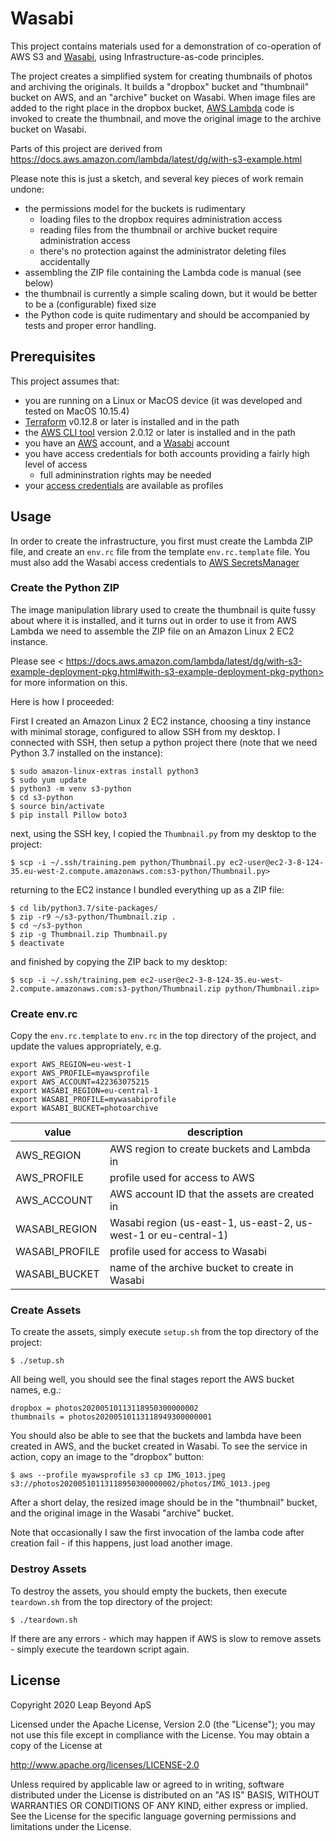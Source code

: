 # Wasabi
This project contains materials used for a demonstration of co-operation of AWS S3 and [Wasabi](https://wasabi.com/), using
Infrastructure-as-code principles.

The project creates a simplified system for creating thumbnails of photos and archiving the originals. It builds a "dropbox"
bucket and "thumbnail" bucket on AWS, and an "archive" bucket on Wasabi. When image files are added to the right place in the
dropbox bucket, [AWS Lambda](https://aws.amazon.com/lambda/) code is invoked to create the thumbnail, and move the original image to the archive bucket on Wasabi.

Parts of this project are derived from <https://docs.aws.amazon.com/lambda/latest/dg/with-s3-example.html>

Please note this is just a sketch, and several key pieces of work remain undone:

  - the permissions model for the buckets is rudimentary
    - loading files to the dropbox requires administration access
    - reading files from the thumbnail or archive bucket require administration access
    - there's no protection against the administrator deleting files accidentally
  - assembling the ZIP file containing the Lambda code is manual (see below)
  - the thumbnail is currently a simple scaling down, but it would be better to be a (configurable) fixed size
  - the Python code is quite rudimentary and should be accompanied by tests and proper error handling.

## Prerequisites
This project assumes that:

  - you are running on a Linux or MacOS device (it was developed and tested on MacOS 10.15.4)
  - [Terraform](https://www.terraform.io/) v0.12.8 or later is installed and in the path
  - the [AWS CLI tool](https://docs.aws.amazon.com/cli/index.html) version 2.0.12 or later is installed and in the path
  - you have an [AWS](https://aws.amazon.com/) account, and a [Wasabi](https://wasabi.com/) account
  - you have access credentials for both accounts providing a fairly high level of access
    - full admininstration rights may be needed
  - your [access credentials](https://docs.aws.amazon.com/cli/latest/userguide/cli-configure-files.html) are available as profiles

## Usage
In order to create the infrastructure, you first must create the Lambda ZIP file, and create an `env.rc` file from the template
`env.rc.template` file. You must also add the Wasabi access credentials to [AWS SecretsManager](https://aws.amazon.com/secrets-manager/)

### Create the Python ZIP
The image manipulation library used to create the thumbnail is quite fussy about where it is installed, and it turns out in order
to use it from AWS Lambda we need to assemble the ZIP file on an Amazon Linux 2 EC2 instance.

Please see <  https://docs.aws.amazon.com/lambda/latest/dg/with-s3-example-deployment-pkg.html#with-s3-example-deployment-pkg-python> for more information on this.

Here is how I proceeded:

First I created an Amazon Linux 2 EC2 instance, choosing a tiny instance with minimal storage, configured to allow SSH from my desktop. I connected with SSH, then setup a python project there (note that we need Python 3.7 installed on the instance):

```
$ sudo amazon-linux-extras install python3
$ sudo yum update
$ python3 -m venv s3-python
$ cd s3-python
$ source bin/activate
$ pip install Pillow boto3
```

next, using the SSH key, I copied the `Thumbnail.py` from my desktop to the project:

```
$ scp -i ~/.ssh/training.pem python/Thumbnail.py ec2-user@ec2-3-8-124-35.eu-west-2.compute.amazonaws.com:s3-python/Thumbnail.py>
```

returning to the EC2 instance I bundled everything up as a ZIP file:

```
$ cd lib/python3.7/site-packages/
$ zip -r9 ~/s3-python/Thumbnail.zip .
$ cd ~/s3-python
$ zip -g Thumbnail.zip Thumbnail.py
$ deactivate
```

and finished by copying the ZIP back to my desktop:

```
$ scp -i ~/.ssh/training.pem ec2-user@ec2-3-8-124-35.eu-west-2.compute.amazonaws.com:s3-python/Thumbnail.zip python/Thumbnail.zip>
```

### Create env.rc
Copy the `env.rc.template` to `env.rc` in the top directory of the project, and update the values appropriately, e.g.

```
export AWS_REGION=eu-west-1
export AWS_PROFILE=myawsprofile
export AWS_ACCOUNT=422363075215
export WASABI_REGION=eu-central-1
export WASABI_PROFILE=mywasabiprofile
export WASABI_BUCKET=photoarchive
```

| value          | description                                                     |
| -------------- | --------------------------------------------------------------- |
| AWS_REGION     | AWS region to create buckets and Lambda in                      |
| AWS_PROFILE    | profile used for access to AWS                                  |
| AWS_ACCOUNT    | AWS account ID that the assets are created in                   |
| WASABI_REGION  | Wasabi region (us-east-1, us-east-2, us-west-1 or eu-central-1) |
| WASABI_PROFILE | profile used for access to Wasabi                               |
| WASABI_BUCKET  | name of the archive bucket to create in Wasabi                  |

### Create Assets
To create the assets, simply execute `setup.sh` from the top directory of the project:

```
$ ./setup.sh
```

All being well, you should see the final stages report the AWS bucket names, e.g.:

```
dropbox = photos20200510113118950300000002
thumbnails = photos20200510113118949300000001
```

You should also be able to see that the buckets and lambda have been created in AWS, and the bucket created in Wasabi. To
see the service in action, copy an image to the "dropbox" button:

```
$ aws --profile myawsprofile s3 cp IMG_1013.jpeg s3://photos20200510113118950300000002/photos/IMG_1013.jpeg
```

After a short delay, the resized image should be in the "thumbnail" bucket, and the original image in the Wasabi "archive" bucket.

Note that occasionally I saw the first invocation of the lamba code after creation fail - if this happens, just load another image.

### Destroy Assets
To destroy the assets, you should empty the buckets, then execute `teardown.sh` from the top directory of the project:

```
$ ./teardown.sh
```

If there are any errors - which may happen if AWS is slow to remove assets - simply execute the teardown script again.

## License
Copyright 2020 Leap Beyond ApS

Licensed under the Apache License, Version 2.0 (the "License");
you may not use this file except in compliance with the License.
You may obtain a copy of the License at

   http://www.apache.org/licenses/LICENSE-2.0

Unless required by applicable law or agreed to in writing, software
distributed under the License is distributed on an "AS IS" BASIS,
WITHOUT WARRANTIES OR CONDITIONS OF ANY KIND, either express or implied.
See the License for the specific language governing permissions and
limitations under the License.
